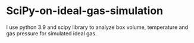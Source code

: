 # SciPy-on-ideal-gas-simulation
I use python 3.9 and scipy library to analyze box volume, temperature and gas pressure for simulated ideal gas.
